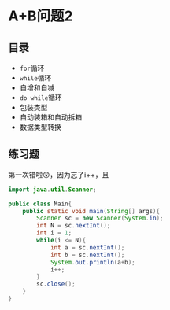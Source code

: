 # A+B问题2

## 目录
* `for`循环
* `while`循环
* 自增和自减
* `do while`循环
* 包装类型
* 自动装箱和自动拆箱
* 数据类型转换

## 练习题
第一次错啦😲，因为忘了i++，且
``` java
import java.util.Scanner;

public class Main{
    public static void main(String[] args){
        Scanner sc = new Scanner(System.in);
        int N = sc.nextInt();
        int i = 1;
        while(i <= N){
            int a = sc.nextInt();
            int b = sc.nextInt();
            System.out.println(a+b);
            i++;
        }
        sc.close();
    }
}
```
